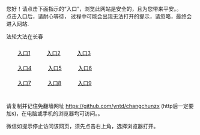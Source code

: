 您好！请点击下面指示的“入口”，浏览此网站是安全的，且为您带来平安。。 <br/>
点击入口后，请耐心等待， 过程中可能会出现无法打开的提示，请忽略，最终会进入网站. </br>

法轮大法在长春<br/>
<div style="padding:10px"><a style="margin:20px" target="_blank" href="https://d1swn9ihmilb7h.cloudfront.net/2Qpsp?htredwr" id="ccLink1" rel="nofollow">入口1</a> <a target="_blank" style="margin:20px" href="https://d252opagi3c3s4.cloudfront.net/2Qpsp?nuavim" id="ccLink2" rel="nofollow">入口2</a> <a style="margin:20px" target="_blank" href="https://d1i5nbrsxw1my9.cloudfront.net/2Qpsp?nxozqho" id="ccLink3" rel="nofollow">入口3</a></div>

<div style="padding:10px" ><a style="margin:20px" target="_blank" href="https://d1swn9ihmilb7h.cloudfront.net/2Qpsp?htredwr" id="ccLink4" rel="nofollow">入口4</a> <a style="margin:20px" href="https://d252opagi3c3s4.cloudfront.net/2Qpsp?nuavim" target="_blank" id="ccLink5" rel="nofollow">入口5</a> <a style="margin:20px" href="https://d1i5nbrsxw1my9.cloudfront.net/2Qpsp?nxozqho" target="_blank" id="ccLink6" rel="nofollow">入口6</a></div>

<div style="padding:10px"><a style="margin:20px" target="_blank" href="https://d1swn9ihmilb7h.cloudfront.net/2Qpsp?htredwr" id="ccLink7" rel="nofollow">入口7</a> <a style="margin:20px" href="https://d252opagi3c3s4.cloudfront.net/2Qpsp?nuavim" target="_blank" id="ccLink8" rel="nofollow">入口8</a> <a style="margin:20px" target="_blank" href="https://d1i5nbrsxw1my9.cloudfront.net/2Qpsp?nxozqho" id="ccLink9" rel="nofollow">入口9</a></div>

<br/>



请复制并记住免翻墙网址 https://github.com/yntd/changchunzx (http后一定要加s)，在电脑或手机的浏览器均可访问。。<br/>

微信如提示停止访问该网页，须先点击右上角，选择浏览器打开。
